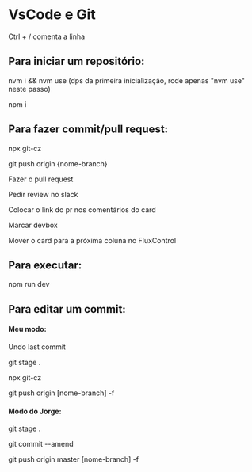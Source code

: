 # **VsCode e Git**

Ctrl + / comenta a linha

## **Para iniciar um repositório:**
nvm i && nvm use (dps da primeira inicialização, rode apenas "nvm use" neste passo)

npm i

## **Para fazer commit/pull request:**
npx git-cz

git push origin {nome-branch}

Fazer o pull request

Pedir review no slack

Colocar o link do pr nos comentários do card

Marcar devbox

Mover o card para a próxima coluna no FluxControl

## **Para executar:**
npm run dev

## **Para editar um commit:**
#### Meu modo:
Undo last commit

git stage .

npx git-cz

git push origin [nome-branch] -f

#### Modo do Jorge:
git stage .

git commit --amend

git push origin master [nome-branch] -f
